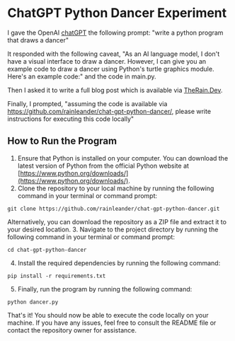 # ChatGPT Python Dancer Experiment
I gave the OpenAI [chatGPT](https://chat.openai.com/chat) the following prompt: "write a python program that draws a dancer"

It responded with the following caveat, "As an AI language model, I don't have a visual interface to draw a dancer. However, I can give you an example code to draw a dancer using Python's turtle graphics module. Here's an example code:" and the code in main.py.

Then I asked it to write a full blog post which is available via [TheRain.Dev](https://therain.dev/).

Finally, I prompted, "assuming the code is available via https://github.com/rainleander/chat-gpt-python-dancer/, please write instructions for executing this code locally"

## How to Run the Program
1. Ensure that Python is installed on your computer. You can download the latest version of Python from the official Python website at [https://www.python.org/downloads/](https://www.python.org/downloads/).
2. Clone the repository to your local machine by running the following command in your terminal or command prompt:
```
git clone https://github.com/rainleander/chat-gpt-python-dancer.git
```
Alternatively, you can download the repository as a ZIP file and extract it to your desired location.
3. Navigate to the project directory by running the following command in your terminal or command prompt:
```
cd chat-gpt-python-dancer
```
4. Install the required dependencies by running the following command: 
```
pip install -r requirements.txt
```
5. Finally, run the program by running the following command:
```
python dancer.py
```

That's it! You should now be able to execute the code locally on your machine. If you have any issues, feel free to consult the README file or contact the repository owner for assistance.
